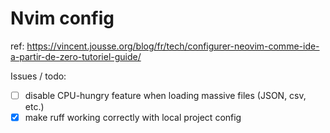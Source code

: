 # Nvim config

ref: https://vincent.jousse.org/blog/fr/tech/configurer-neovim-comme-ide-a-partir-de-zero-tutoriel-guide/

Issues / todo:

- [ ] disable CPU-hungry feature when loading massive files (JSON, csv, etc.)
- [x] make ruff working correctly with local project config
